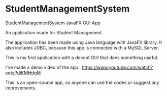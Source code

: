 # StudentManagementSystem
StudentManagementSystem JavaFX GUI App

An application made for Student Management.

The application has been made using Java language with JavaFX library.
It also includes JDBC, because this app is connected with a MySQL Server.

This is my first application with a decent GUI that does something useful.

I've made a demo video of the app : https://www.youtube.com/watch?v=tsPdiKMHdgM

This is an open-source app, so anyone can use the codes or suggest any improvements.
